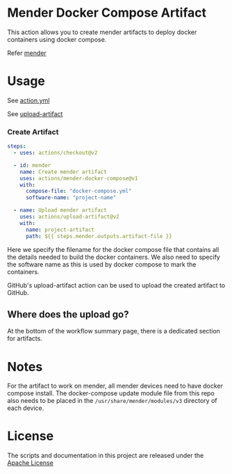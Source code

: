 # Mender Docker Compose Artifact
This action allows you to create mender artifacts to deploy docker containers using docker compose.


Refer [mender](https://mender.io/)

# Usage
See [action.yml](action.yml)

See [upload-artifact](https://github.com/actions/upload-artifact)


### Create Artifact
```yaml
steps:
  - uses: actions/checkout@v2

  - id: mender
    name: Create mender artifact
    uses: actions/mender-docker-compose@v1
    with:
      compose-file: "docker-compose.yml"
      software-name: "project-name"

  - name: Upload mender artifact
    uses: actions/upload-artifact@v2
    with:
      name: project-artifact
      path: ${{ steps.mender.outputs.artifact-file }}
```
Here we specify the filename for the docker compose file that contains
all the details needed to build the docker containers.
We also need to specify the software name as this is used by docker compose to mark the containers.

GitHub's upload-artifact action can be used to upload the created artifact to GitHub.


## Where does the upload go?
At the bottom of the workflow summary page, there is a dedicated section for artifacts.


# Notes
For the artifact to work on mender, all mender devices need to have docker compose install.
The docker-compose update module file from this repo also needs to be placed in the
`/usr/share/mender/modules/v3` directory of each device.

# License
The scripts and documentation in this project are released under the [Apache License](LICENSE)
